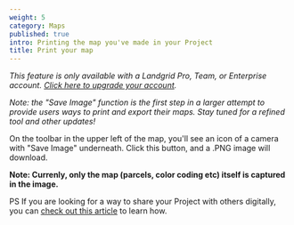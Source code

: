 ```yaml
---
weight: 5
category: Maps
published: true
intro: Printing the map you've made in your Project
title: Print your map
---
```

_This feature is only available with a Landgrid Pro, Team, or Enterprise account. [Click here to upgrade your account](https://landgrid.com/plans)._

_Note: the "Save Image" function is the first step in a larger attempt to provide users ways to print and export their maps. Stay tuned for a refined tool and other updates!_

On the toolbar in the upper left of the map, you'll see an icon of a camera with "Save Image" underneath. Click this button, and a .PNG image will download. 

**Note: Currenly, only the map (parcels, color coding etc) itself is captured in the image.**

PS If you are looking for a way to share your Project with others digitally, you can [check out this article](https://support.landgrid.com/articles/share-a-map) to learn how.
